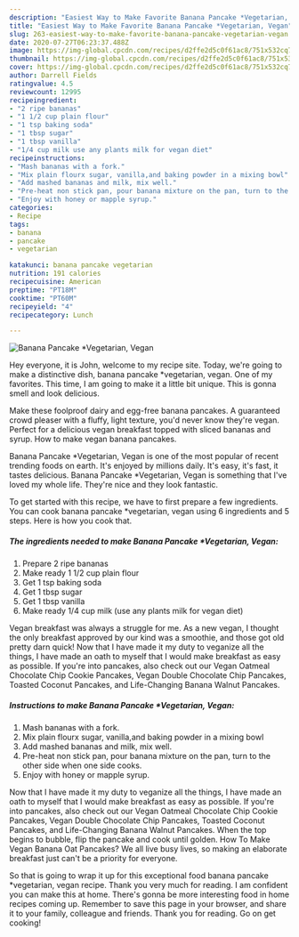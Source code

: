 ```yaml
---
description: "Easiest Way to Make Favorite Banana Pancake *Vegetarian, Vegan"
title: "Easiest Way to Make Favorite Banana Pancake *Vegetarian, Vegan"
slug: 263-easiest-way-to-make-favorite-banana-pancake-vegetarian-vegan
date: 2020-07-27T06:23:37.488Z
image: https://img-global.cpcdn.com/recipes/d2ffe2d5c0f61ac8/751x532cq70/banana-pancake-vegetarian-vegan-recipe-main-photo.jpg
thumbnail: https://img-global.cpcdn.com/recipes/d2ffe2d5c0f61ac8/751x532cq70/banana-pancake-vegetarian-vegan-recipe-main-photo.jpg
cover: https://img-global.cpcdn.com/recipes/d2ffe2d5c0f61ac8/751x532cq70/banana-pancake-vegetarian-vegan-recipe-main-photo.jpg
author: Darrell Fields
ratingvalue: 4.5
reviewcount: 12995
recipeingredient:
- "2 ripe bananas"
- "1 1/2 cup plain flour"
- "1 tsp baking soda"
- "1 tbsp sugar"
- "1 tbsp vanilla"
- "1/4 cup milk use any plants milk for vegan diet"
recipeinstructions:
- "Mash bananas with a fork."
- "Mix plain flourx sugar, vanilla,and baking powder in a mixing bowl"
- "Add mashed bananas and milk, mix well."
- "Pre-heat non stick pan, pour banana mixture on the pan, turn to the other side when one side cooks."
- "Enjoy with honey or mapple syrup."
categories:
- Recipe
tags:
- banana
- pancake
- vegetarian

katakunci: banana pancake vegetarian 
nutrition: 191 calories
recipecuisine: American
preptime: "PT18M"
cooktime: "PT60M"
recipeyield: "4"
recipecategory: Lunch

---
```



![Banana Pancake *Vegetarian, Vegan](https://img-global.cpcdn.com/recipes/d2ffe2d5c0f61ac8/751x532cq70/banana-pancake-vegetarian-vegan-recipe-main-photo.jpg)

Hey everyone, it is John, welcome to my recipe site. Today, we're going to make a distinctive dish, banana pancake *vegetarian, vegan. One of my favorites. This time, I am going to make it a little bit unique. This is gonna smell and look delicious.

Make these foolproof dairy and egg-free banana pancakes. A guaranteed crowd pleaser with a fluffy, light texture, you&#39;d never know they&#39;re vegan. Perfect for a delicious vegan breakfast topped with sliced bananas and syrup. How to make vegan banana pancakes.

Banana Pancake *Vegetarian, Vegan is one of the most popular of recent trending foods on earth. It's enjoyed by millions daily. It's easy, it's fast, it tastes delicious. Banana Pancake *Vegetarian, Vegan is something that I've loved my whole life. They're nice and they look fantastic.


To get started with this recipe, we have to first prepare a few ingredients. You can cook banana pancake *vegetarian, vegan using 6 ingredients and 5 steps. Here is how you cook that.

<!--inarticleads1-->

##### The ingredients needed to make Banana Pancake *Vegetarian, Vegan:

1. Prepare 2 ripe bananas
1. Make ready 1 1/2 cup plain flour
1. Get 1 tsp baking soda
1. Get 1 tbsp sugar
1. Get 1 tbsp vanilla
1. Make ready 1/4 cup milk (use any plants milk for vegan diet)


Vegan breakfast was always a struggle for me. As a new vegan, I thought the only breakfast approved by our kind was a smoothie, and those got old pretty darn quick! Now that I have made it my duty to veganize all the things, I have made an oath to myself that I would make breakfast as easy as possible. If you&#39;re into pancakes, also check out our Vegan Oatmeal Chocolate Chip Cookie Pancakes, Vegan Double Chocolate Chip Pancakes, Toasted Coconut Pancakes, and Life-Changing Banana Walnut Pancakes. 

<!--inarticleads2-->

##### Instructions to make Banana Pancake *Vegetarian, Vegan:

1. Mash bananas with a fork.
1. Mix plain flourx sugar, vanilla,and baking powder in a mixing bowl
1. Add mashed bananas and milk, mix well.
1. Pre-heat non stick pan, pour banana mixture on the pan, turn to the other side when one side cooks.
1. Enjoy with honey or mapple syrup.


Now that I have made it my duty to veganize all the things, I have made an oath to myself that I would make breakfast as easy as possible. If you&#39;re into pancakes, also check out our Vegan Oatmeal Chocolate Chip Cookie Pancakes, Vegan Double Chocolate Chip Pancakes, Toasted Coconut Pancakes, and Life-Changing Banana Walnut Pancakes. When the top begins to bubble, flip the pancake and cook until golden. How To Make Vegan Banana Oat Pancakes? We all live busy lives, so making an elaborate breakfast just can&#39;t be a priority for everyone. 

So that is going to wrap it up for this exceptional food banana pancake *vegetarian, vegan recipe. Thank you very much for reading. I am confident you can make this at home. There's gonna be more interesting food in home recipes coming up. Remember to save this page in your browser, and share it to your family, colleague and friends. Thank you for reading. Go on get cooking!

